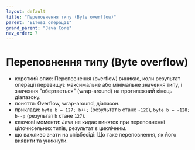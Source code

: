 ```yaml
---
layout: default
title: "Переповнення типу (Byte overflow)"
parent: "Бітові операції"
grand_parent: "Java Core"
nav_order: 7
---
```


# Переповнення типу (Byte overflow)

*   короткий опис: Переповнення (overflow) виникає, коли результат операції перевищує максимальне або мінімальне значення типу, і значення "обертається" (wrap-around) на протилежний кінець діапазону.
*   поняття: Overflow, wrap-around, діапазон.
*   приклади: `byte b = 127; b++;` (результат `b` стане `-128`), `byte b = -128; b--;` (результат `b` стане `127`).
*   ключові моменти: Java не кидає виняток при переповненні цілочисельних типів, результат є циклічним.
*   що важливо знати на співбесіді: Що таке переповнення, як його виявити та уникнути.

